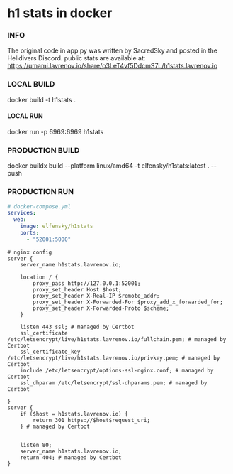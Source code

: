 # h1 stats in docker

### INFO

The original code in app.py was written by SacredSky and posted in the Helldivers Discord.
public stats are available at: https://umami.lavrenov.io/share/o3LeT4vf5DdcmS7L/h1stats.lavrenov.io

### LOCAL BUILD

docker build -t h1stats .

#### LOCAL RUN

docker run -p 6969:6969 h1stats

### PRODUCTION BUILD

docker buildx build --platform linux/amd64 -t elfensky/h1stats:latest . --push

### PRODUCTION RUN

```yaml
# docker-compose.yml
services:
  web:
    image: elfensky/h1stats
    ports:
      - "52001:5000"
```

```nginx
# nginx config
server {
    server_name h1stats.lavrenov.io;

    location / {
        proxy_pass http://127.0.0.1:52001;
        proxy_set_header Host $host;
        proxy_set_header X-Real-IP $remote_addr;
        proxy_set_header X-Forwarded-For $proxy_add_x_forwarded_for;
        proxy_set_header X-Forwarded-Proto $scheme;
    }

    listen 443 ssl; # managed by Certbot
    ssl_certificate /etc/letsencrypt/live/h1stats.lavrenov.io/fullchain.pem; # managed by Certbot
    ssl_certificate_key /etc/letsencrypt/live/h1stats.lavrenov.io/privkey.pem; # managed by Certbot
    include /etc/letsencrypt/options-ssl-nginx.conf; # managed by Certbot
    ssl_dhparam /etc/letsencrypt/ssl-dhparams.pem; # managed by Certbot

}
server {
    if ($host = h1stats.lavrenov.io) {
        return 301 https://$host$request_uri;
    } # managed by Certbot


    listen 80;
    server_name h1stats.lavrenov.io;
    return 404; # managed by Certbot
}
```
